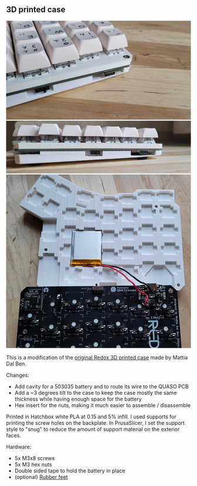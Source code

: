 ## 3D printed case

<img src="../pictures/side_pic_with_case_00.png" alt="Side view of the QUASO with the case" width="700">
<img src="../pictures/side_pic_with_case_01.png" alt="Side view of the QUASO with the case" width="700">
<img src="../pictures/case_with_battery.png" alt="Open case with the battery" width="700">

This is a modification of the [original Redox 3D printed case](https://github.com/mattdibi/redox-keyboard/tree/master/redox-w/rev2.0WHS/case) made by Mattia Dal Ben.

Changes:
 - Add cavity for a 503035 battery and to route its wire to the QUASO PCB
 - Add a ~3 degrees tilt to the case to keep the case mostly the same thickness  while having enough space for the battery
 - Hex insert for the nuts, making it much easier to assemble / disassemble

Printed in Hatchbox white PLA at 0.15 and 5% infill. I used supports for printing the screw holes on the backplate. In PrusaSlicer, I set the support style to "snug" to reduce the amount of support material on the exterior faces.

Hardware: 
 - 5x M3x8 screws
 - 5x M3 hex nuts
 - Double sided tape to hold the battery in place
 - (optional) [Rubber feet](https://www.amazon.com/dp/B06XCLYL53?psc=1&ref=ppx_yo2ov_dt_b_product_details)

